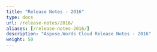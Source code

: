 ```yaml
---
title: "Release Notes - 2016"
type: docs
url: /release-notes/2016/
aliases: [/release-notes-2016/]
description: "Aspose.Words Cloud Release Notes - 2016"
weight: 50
---
```

